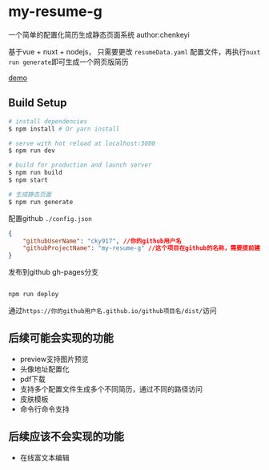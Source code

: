 # my-resume-g

一个简单的配置化简历生成静态页面系统 author:chenkeyi

基于vue + nuxt + nodejs， 只需要更改 `resumeData.yaml` 配置文件，再执行`nuxt run generate`即可生成一个网页版简历

[demo](https://cky917.github.io/my-resume-g/dist/)

## Build Setup

``` bash
# install dependencies
$ npm install # Or yarn install

# serve with hot reload at localhost:3000
$ npm run dev

# build for production and launch server
$ npm run build
$ npm start

# 生成静态页面
$ npm run generate
```

配置github `./config.json`

```json
{
    "githubUserName": "cky917", //你的github用户名
    "githubProjectName": "my-resume-g" //这个项目在github的名称，需要提前建好，并创建一个gh-pages分支
}
```

发布到github gh-pages分支

```bash

npm run deploy

```

通过`https://你的github用户名.github.io/github项目名/dist/`访问

## 后续可能会实现的功能

- preview支持图片预览
- 头像地址配置化
- pdf下载
- 支持多个配置文件生成多个不同简历，通过不同的路径访问
- 皮肤模板
- 命令行命令支持

## 后续应该不会实现的功能

- 在线富文本编辑
